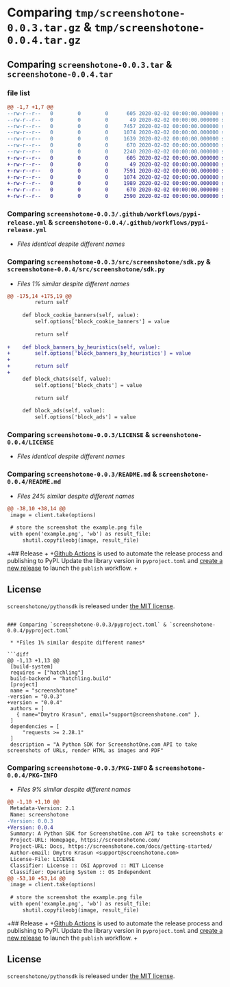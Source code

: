 # Comparing `tmp/screenshotone-0.0.3.tar.gz` & `tmp/screenshotone-0.0.4.tar.gz`

## Comparing `screenshotone-0.0.3.tar` & `screenshotone-0.0.4.tar`

### file list

```diff
@@ -1,7 +1,7 @@
--rw-r--r--   0        0        0      605 2020-02-02 00:00:00.000000 screenshotone-0.0.3/.github/workflows/pypi-release.yml
--rw-r--r--   0        0        0       49 2020-02-02 00:00:00.000000 screenshotone-0.0.3/src/screenshotone/__init__.py
--rw-r--r--   0        0        0     7457 2020-02-02 00:00:00.000000 screenshotone-0.0.3/src/screenshotone/sdk.py
--rw-r--r--   0        0        0     1074 2020-02-02 00:00:00.000000 screenshotone-0.0.3/LICENSE
--rw-r--r--   0        0        0     1639 2020-02-02 00:00:00.000000 screenshotone-0.0.3/README.md
--rw-r--r--   0        0        0      670 2020-02-02 00:00:00.000000 screenshotone-0.0.3/pyproject.toml
--rw-r--r--   0        0        0     2240 2020-02-02 00:00:00.000000 screenshotone-0.0.3/PKG-INFO
+-rw-r--r--   0        0        0      605 2020-02-02 00:00:00.000000 screenshotone-0.0.4/.github/workflows/pypi-release.yml
+-rw-r--r--   0        0        0       49 2020-02-02 00:00:00.000000 screenshotone-0.0.4/src/screenshotone/__init__.py
+-rw-r--r--   0        0        0     7591 2020-02-02 00:00:00.000000 screenshotone-0.0.4/src/screenshotone/sdk.py
+-rw-r--r--   0        0        0     1074 2020-02-02 00:00:00.000000 screenshotone-0.0.4/LICENSE
+-rw-r--r--   0        0        0     1989 2020-02-02 00:00:00.000000 screenshotone-0.0.4/README.md
+-rw-r--r--   0        0        0      670 2020-02-02 00:00:00.000000 screenshotone-0.0.4/pyproject.toml
+-rw-r--r--   0        0        0     2590 2020-02-02 00:00:00.000000 screenshotone-0.0.4/PKG-INFO
```

### Comparing `screenshotone-0.0.3/.github/workflows/pypi-release.yml` & `screenshotone-0.0.4/.github/workflows/pypi-release.yml`

 * *Files identical despite different names*

### Comparing `screenshotone-0.0.3/src/screenshotone/sdk.py` & `screenshotone-0.0.4/src/screenshotone/sdk.py`

 * *Files 1% similar despite different names*

```diff
@@ -175,14 +175,19 @@
         return self
 
     def block_cookie_banners(self, value): 	
         self.options['block_cookie_banners'] = value
 
         return self
 
+    def block_banners_by_heuristics(self, value): 	
+        self.options['block_banners_by_heuristics'] = value
+
+        return self
+
     def block_chats(self, value): 	
         self.options['block_chats'] = value
 
         return self
 
     def block_ads(self, value): 	
         self.options['block_ads'] = value
```

### Comparing `screenshotone-0.0.3/LICENSE` & `screenshotone-0.0.4/LICENSE`

 * *Files identical despite different names*

### Comparing `screenshotone-0.0.3/README.md` & `screenshotone-0.0.4/README.md`

 * *Files 24% similar despite different names*

```diff
@@ -38,10 +38,14 @@
 image = client.take(options)
 
 # store the screenshot the example.png file
 with open('example.png', 'wb') as result_file:
     shutil.copyfileobj(image, result_file)
 ```
 
+## Release 
+
+[Github Actions](https://github.com/screenshotone/pythonsdk/blob/main/.github/workflows/pypi-release.yml) is used to automate the release process and publishing to PyPI. Update the library version in `pyproject.toml` and [create a new release](https://github.com/screenshotone/pythonsdk/releases/new) to launch the `publish` workflow. 
+
 ## License 
 
 `screenshotone/pythonsdk` is released under [the MIT license](LICENSE).
```

### Comparing `screenshotone-0.0.3/pyproject.toml` & `screenshotone-0.0.4/pyproject.toml`

 * *Files 1% similar despite different names*

```diff
@@ -1,13 +1,13 @@
 [build-system]
 requires = ["hatchling"]
 build-backend = "hatchling.build"
 [project]
 name = "screenshotone"
-version = "0.0.3"
+version = "0.0.4"
 authors = [
   { name="Dmytro Krasun", email="support@screenshotone.com" },
 ]
 dependencies = [
     "requests >= 2.28.1"
 ]
 description = "A Python SDK for ScreenshotOne.com API to take screenshots of URLs, render HTML as images and PDF"
```

### Comparing `screenshotone-0.0.3/PKG-INFO` & `screenshotone-0.0.4/PKG-INFO`

 * *Files 9% similar despite different names*

```diff
@@ -1,10 +1,10 @@
 Metadata-Version: 2.1
 Name: screenshotone
-Version: 0.0.3
+Version: 0.0.4
 Summary: A Python SDK for ScreenshotOne.com API to take screenshots of URLs, render HTML as images and PDF
 Project-URL: Homepage, https://screenshotone.com/
 Project-URL: Docs, https://screenshotone.com/docs/getting-started/
 Author-email: Dmytro Krasun <support@screenshotone.com>
 License-File: LICENSE
 Classifier: License :: OSI Approved :: MIT License
 Classifier: Operating System :: OS Independent
@@ -53,10 +53,14 @@
 image = client.take(options)
 
 # store the screenshot the example.png file
 with open('example.png', 'wb') as result_file:
     shutil.copyfileobj(image, result_file)
 ```
 
+## Release 
+
+[Github Actions](https://github.com/screenshotone/pythonsdk/blob/main/.github/workflows/pypi-release.yml) is used to automate the release process and publishing to PyPI. Update the library version in `pyproject.toml` and [create a new release](https://github.com/screenshotone/pythonsdk/releases/new) to launch the `publish` workflow. 
+
 ## License 
 
 `screenshotone/pythonsdk` is released under [the MIT license](LICENSE).
```

